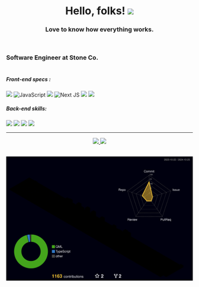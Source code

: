 <div align="center">
  
# Hello, folks! <img src="https://raw.githubusercontent.com/MartinHeinz/MartinHeinz/master/wave.gif" width="30px">
### Love to know how everything works.

</div>
<br/>

### Software Engineer at Stone Co. <br/><br/>

##### Front-end specs :
![](https://github.com/user-attachments/assets/71c852f9-42a9-45a5-9173-604e2dd4edff)
![JavaScript](https://img.shields.io/badge/javascript-%23323330.svg?style=for-the-badge&logo=javascript&logoColor=%23F7DF1E)
![](https://img.shields.io/badge/TypeScript-007ACC?style=for-the-badge&logo=typescript&logoColor=white)
![Next JS](https://img.shields.io/badge/Next-black?style=for-the-badge&logo=next.js&logoColor=white)
![](https://img.shields.io/badge/React-20232A?style=for-the-badge&logo=react&logoColor=61DAFB)
![](https://img.shields.io/badge/Tailwind_CSS-38B2AC?style=for-the-badge&logo=tailwind-css&logoColor=white)

##### Back-end skills:
![](https://img.shields.io/badge/Qt-%23217346.svg?style=for-the-badge&logo=Qt&logoColor=white)
![](https://img.shields.io/badge/Node.js-339933?style=for-the-badge&logo=nodedotjs&logoColor=white)
![](https://img.shields.io/badge/django-%23092E20.svg?style=for-the-badge&logo=django&logoColor=white)
![](https://img.shields.io/badge/Ruby_on_Rails-CC0000?style=for-the-badge&logo=ruby-on-rails&logoColor=white)



<div align="center">
  
--------------------------------------------------------
<a href="https://www.linkedin.com/in/gabrielgomes93/">
  <img src="https://img.shields.io/badge/LinkedIn-0077B5?style=for-the-badge&logo=linkedin&logoColor=white"  />
</a>
<a href="https://gabrigomez.netlify.app/">
  <img src="https://img.shields.io/badge/website-000000?style=for-the-badge&logo=About.me&logoColor=white"  />
</a><br/><br/>
</div>


![](./profile-3d-contrib/profile-night-rainbow.svg)
</br>














<!--
**gabrigomez/gabrigomez** is a ✨ _special_ ✨ repository because its `README.md` (this file) appears on your GitHub profile.

Here are some ideas to get you started:

- 🔭 I’m currently working on ...
- 🌱 I’m currently learning ...
- 👯 I’m looking to collaborate on ...
- 🤔 I’m looking for help with ...
- 💬 Ask me about ...
- 📫 How to reach me: ...
- 😄 Pronouns: ...
- ⚡ Fun fact: ...
-->
